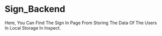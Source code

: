 # Sign_Backend
Here, You Can Find The Sign In Page From Storing The Data Of The Users In Local Storage In Inspect.
